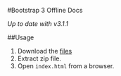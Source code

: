 #Bootstrap 3 Offline Docs

*Up to date with v3.1.1*

##Usage

1. Download the [files](https://github.com/gmkhussain/bootstrap-offline-docs/archive/master.zip)
2. Extract zip file.
3. Open `index.html` from a browser.

